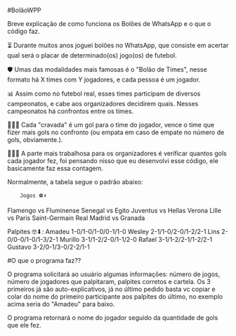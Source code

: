 #BolãoWPP

Breve explicação de como funciona os Bolões de WhatsApp e o que o código faz.

⏳ Durante muitos anos joguei bolões no WhatsApp, que consiste em acertar qual será o placar de determinado(os) jogo(os) de futebol.

🛡️ Umas das modalidades mais famosas é o "Bolão de Times", nesse formato há X times com Y jogadores, e cada pessoa é um jogador.

📊 Assim como no futebol real, esses times participam de diversos campeonatos, e cabe aos organizadores decidirem quais. Nesses campeonatos há confrontos entre os times.

🧍🏻‍♂️ Cada "cravada" é um gol para o time do jogador, vence o time que fizer mais gols no confronto (ou empata em caso de empate no número de gols, obviamente.).


🤯🤯🤯 A parte mais trabalhosa para os organizadores é verificar quantos gols cada jogador fez, foi pensando nisso que eu desenvolvi esse código, ele basicamente faz essa contagem.

Normalmente, a tabela segue o padrão abaixo:

        Jogos ⚽⬇

Flamengo vs Fluminense
Senegal vs Egito
Juventus vs Hellas Verona
Lille vs Paris Saint-Germain
Real Madrid vs Granada

Palpites 🤓⬇:
Amadeu
1-0/1-0/1-0/0-1/1-0
Wesley
2-1/1-0/2-0/1-2/2-1
Lins
2-0/0-0/1-0/1-3/2-1
Murillo
3-1/1-2/2-0/1-1/2-0
Rafael
3-1/1-2/2-1/1-2/2-1
Gustavo
3-2/0-1/3-0/2-2/1-1


#O que o programa faz??

O programa solicitará ao usuário algumas informações: número de jogos, número de jogadores que palpitaram, palpites corretos e cartela. Os 3 primeiros já são auto-explicativos, já no último pedido basta vc copiar e colar do nome do primeiro participante aos palpites do último, no exemplo acima seria do "Amadeu" para baixo.

O programa retornará o nome do jogador seguido da quantidade de gols que ele fez.
